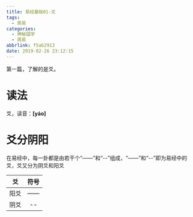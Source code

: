 ```yaml
---
title: 易经基础01-爻
tags:
  - 周易
categories:
  - 神秘国学
  - 周易
abbrlink: f5ab2913
date: 2019-02-26 23:12:15
---
```



第一篇，了解的是爻。

<!-- more -->

# 读法

爻，读音：**[yáo]**

# 爻分阴阳

在易经中，每一卦都是由若干个“——”和“--”组成，“——”和“--”即为易经中的爻，爻又分为阴爻和阳爻

|爻|符号|
|:--:|:--:|
|阳爻|——|
|阴爻|--|
